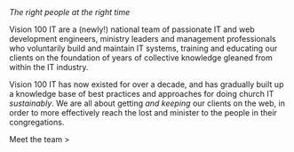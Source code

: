 <div class="text-slab"><em>The right people at the right time</em></div>

Vision 100 IT are a (newly!) national team of passionate IT and web development engineers, ministry leaders and management professionals who voluntarily build and maintain IT systems, training and educating our clients on the foundation of years of collective knowledge gleaned from within the IT industry.

Vision 100 IT has now existed for over a decade, and has gradually built up a knowledge base of best practices and approaches for doing church IT *sustainably*. We are all about getting *and keeping* our clients on the web, in order to more effectively reach the lost and minister to the people in their congregations.

Meet the team >
